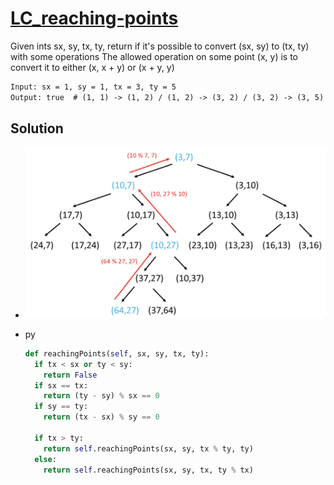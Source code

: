 # [LC_reaching-points](https://leetcode.com/problems/reaching-points)

Given ints sx, sy, tx, ty, return if it's possible to convert (sx, sy) to (tx, ty) with some operations
The allowed operation on some point (x, y) is to convert it to either (x, x + y) or (x + y, y)

```txt
Input: sx = 1, sy = 1, tx = 3, ty = 5
Output: true  # (1, 1) -> (1, 2) / (1, 2) -> (3, 2) / (3, 2) -> (3, 5)
```

## Solution

* ![LC_780](images/20210729_232232.png)

* py

  ```py
  def reachingPoints(self, sx, sy, tx, ty):
    if tx < sx or ty < sy:
      return False
    if sx == tx:
      return (ty - sy) % sx == 0
    if sy == ty:
      return (tx - sx) % sy == 0

    if tx > ty:
      return self.reachingPoints(sx, sy, tx % ty, ty)
    else:
      return self.reachingPoints(sx, sy, tx, ty % tx)
  ```
